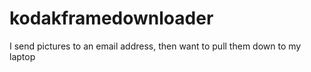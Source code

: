 # kodakframedownloader
I send pictures to an email address, then want to pull them down to my laptop
